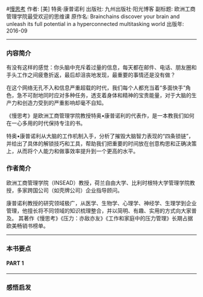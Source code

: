 #[慢思考](https://book.douban.com/subject/26839427/)
作者: [美] 特奥·康普诺利
出版社: 九州出版社·阳光博客
副标题: 欧洲工商管理学院最受欢迎的思维课
原作名: Brainchains discover your brain and unleash its full potential in a hyperconnected multitasking world
出版年: 2016-09
***
### 内容简介 
有没有这样的感觉：你头脑中充斥着过量的信息，每天都在邮件、电话、朋友圈和手头工作之间疲惫折返，最后却沮丧地发现，最重要的事情还是没有做？

在这个网络无孔不入和信息严重超载的时代，我们每个人都充当着“多面快手”角色，急不可耐地同时应对多种任务，透支着身体和精神的宝贵能量，对于大脑的生产力和创造力受到的严重影响却毫不自知。

《慢思考》是欧洲工商管理学院教授特奥•康普诺利的代表作，是一本教我们如何在一心多用的时代保持专注的书。

特奥•康普诺利从大脑的工作机制入手，分析了摧毁大脑智力表现的“四条锁链”，并给出了具体的解锁技巧和工具，帮助我们把重要的时间放在创意构思和正确决策上，从而将个人能力和做事效率提升到一个更高的水平。

### 作者简介 
欧洲工商管理学院（INSEAD）教授，荷兰自由大学、比利时根特大学管理学院教授，多家跨国公司（如壳牌公司）企业指导顾问。

康普诺利教授的研究领域极广，从医学、生物学、心理学、神经学、生理学到企业管理，他擅长将不同领域的知识梳理整合，并以简明、有趣、实用的方式向大家普及。
其著作《慢思考》《压力：亦敌亦友》《工作和家庭中的压力管理》长期占据欧美畅销书榜单。

***
### 本书要点

#### PART 1 
***
### 感悟启发
